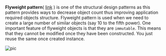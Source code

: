 **Flyweight pattern**( [link](https://www.geeksforgeeks.org/flyweight-design-pattern/) )
is one of the structural design patterns as this pattern provides ways to decrease object
count thus improving application required objects structure.
Flyweight pattern is used when we need to create a large number of similar objects (say 10 to the fifth power).
One important feature of flyweight objects is that they are `immutable`. 
This means that they cannot be modified once they have been constructed.
You just reuse the same once created instance.


![pic](https://www.growingwiththeweb.com/images/2014/02/17/flyweight-uml.svg)
